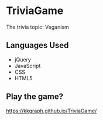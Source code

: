 # TriviaGame
The trivia topic: Veganism 

## Languages Used
- jQuery
- JavaScript
- CSS
- HTML5

## Play the game?
https://kkgraph.github.io/TriviaGame/
